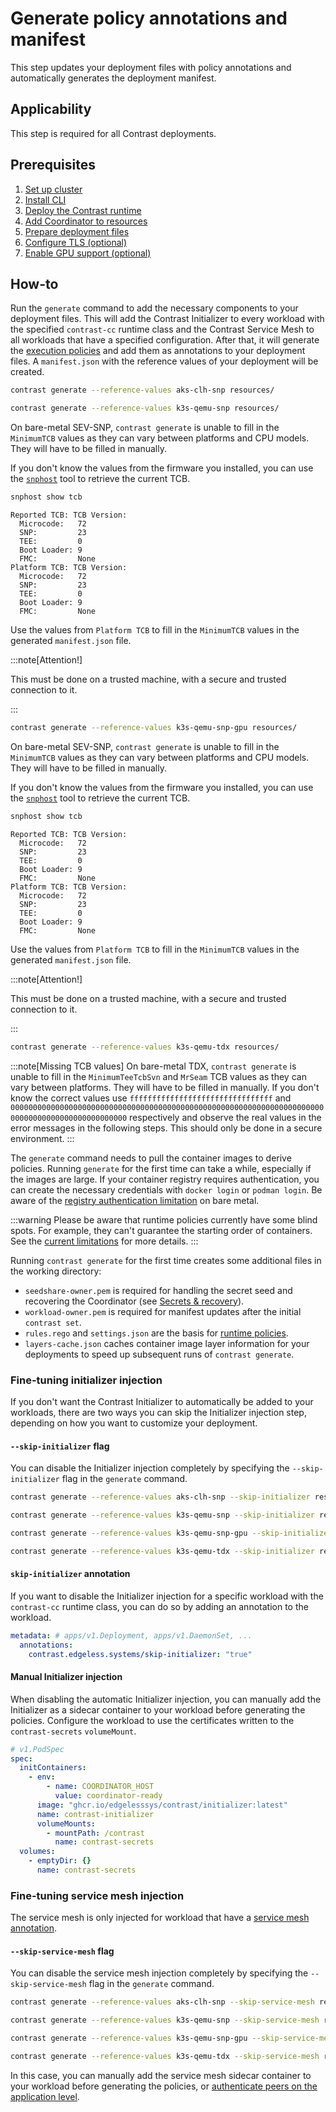 # Generate policy annotations and manifest

This step updates your deployment files with policy annotations and
automatically generates the deployment manifest.

## Applicability

This step is required for all Contrast deployments.

## Prerequisites

1. [Set up cluster](../cluster-setup/aks.md)
2. [Install CLI](../install-cli.md)
3. [Deploy the Contrast runtime](./runtime-deployment.md)
4. [Add Coordinator to resources](./add-coordinator.md)
5. [Prepare deployment files](./deployment-file-preparation.md)
6. [Configure TLS (optional)](./TLS-configuration.md)
7. [Enable GPU support (optional)](./GPU-configuration.md)

## How-to

Run the `generate` command to add the necessary components to your deployment
files. This will add the Contrast Initializer to every workload with the
specified `contrast-cc` runtime class and the Contrast Service Mesh to all
workloads that have a specified configuration. After that, it will generate the
[execution policies](../../architecture/components/policies.md) and add them as
annotations to your deployment files. A `manifest.json` with the reference
values of your deployment will be created.

<Tabs queryString="platform">
<TabItem value="aks-clh-snp" label="AKS" default>

```sh
contrast generate --reference-values aks-clh-snp resources/
```

</TabItem>
<TabItem value="k3s-qemu-snp" label="Bare metal (SEV-SNP)">

```sh
contrast generate --reference-values k3s-qemu-snp resources/
```

On bare-metal SEV-SNP, `contrast generate` is unable to fill in the `MinimumTCB`
values as they can vary between platforms and CPU models. They will have to be
filled in manually.

If you don't know the values from the firmware you installed, you can use the
[`snphost`](https://github.com/virtee/snphost) tool to retrieve the current TCB.

```sh
snphost show tcb
```

```console
Reported TCB: TCB Version:
  Microcode:   72
  SNP:         23
  TEE:         0
  Boot Loader: 9
  FMC:         None
Platform TCB: TCB Version:
  Microcode:   72
  SNP:         23
  TEE:         0
  Boot Loader: 9
  FMC:         None
```

Use the values from `Platform TCB` to fill in the `MinimumTCB` values in the
generated `manifest.json` file.

:::note[Attention!]

This must be done on a trusted machine, with a secure and trusted connection to
it.

:::

</TabItem>
<TabItem value="k3s-qemu-snp-gpu" label="Bare metal (SEV-SNP, with GPU support)">

```sh
contrast generate --reference-values k3s-qemu-snp-gpu resources/
```

On bare-metal SEV-SNP, `contrast generate` is unable to fill in the `MinimumTCB`
values as they can vary between platforms and CPU models. They will have to be
filled in manually.

If you don't know the values from the firmware you installed, you can use the
[`snphost`](https://github.com/virtee/snphost) tool to retrieve the current TCB.

```sh
snphost show tcb
```

```console
Reported TCB: TCB Version:
  Microcode:   72
  SNP:         23
  TEE:         0
  Boot Loader: 9
  FMC:         None
Platform TCB: TCB Version:
  Microcode:   72
  SNP:         23
  TEE:         0
  Boot Loader: 9
  FMC:         None
```

Use the values from `Platform TCB` to fill in the `MinimumTCB` values in the
generated `manifest.json` file.

:::note[Attention!]

This must be done on a trusted machine, with a secure and trusted connection to
it.

:::

</TabItem>
<TabItem value="k3s-qemu-tdx" label="Bare metal (TDX)">

```sh
contrast generate --reference-values k3s-qemu-tdx resources/
```

:::note[Missing TCB values] On bare-metal TDX, `contrast generate` is unable to
fill in the `MinimumTeeTcbSvn` and `MrSeam` TCB values as they can vary between
platforms. They will have to be filled in manually. If you don't know the
correct values use `ffffffffffffffffffffffffffffffff` and
`000000000000000000000000000000000000000000000000000000000000000000000000000000000000000000000000`
respectively and observe the real values in the error messages in the following
steps. This should only be done in a secure environment. :::

</TabItem>
</Tabs>

The `generate` command needs to pull the container images to derive policies.
Running `generate` for the first time can take a while, especially if the images
are large. If your container registry requires authentication, you can create
the necessary credentials with `docker login` or `podman login`. Be aware of the
[registry authentication limitation](../../architecture/features-limitations.md#kubernetes-features)
on bare metal.

:::warning Please be aware that runtime policies currently have some blind
spots. For example, they can't guarantee the starting order of containers. See
the
[current limitations](../../architecture/features-limitations.md#runtime-policies)
for more details. :::

Running `contrast generate` for the first time creates some additional files in
the working directory:

- `seedshare-owner.pem` is required for handling the secret seed and recovering
  the Coordinator (see [Secrets & recovery](../../architecture/secrets.md)).
- `workload-owner.pem` is required for manifest updates after the initial
  `contrast set`.
- `rules.rego` and `settings.json` are the basis for
  [runtime policies](../../architecture/components/policies.md).
- `layers-cache.json` caches container image layer information for your
  deployments to speed up subsequent runs of `contrast generate`.

### Fine-tuning initializer injection

If you don't want the Contrast Initializer to automatically be added to your
workloads, there are two ways you can skip the Initializer injection step,
depending on how you want to customize your deployment.

#### `--skip-initializer` flag

You can disable the Initializer injection completely by specifying the
`--skip-initializer` flag in the `generate` command.

<Tabs queryString="platform">
<TabItem value="aks-clh-snp" label="AKS" default>

```sh
contrast generate --reference-values aks-clh-snp --skip-initializer resources/
```

</TabItem>
<TabItem value="k3s-qemu-snp" label="Bare metal (SEV-SNP)">

```sh
contrast generate --reference-values k3s-qemu-snp --skip-initializer resources/
```

</TabItem>
<TabItem value="k3s-qemu-snp-gpu" label="Bare metal (SEV-SNP, with GPU support)">

```sh
contrast generate --reference-values k3s-qemu-snp-gpu --skip-initializer resources/
```

</TabItem>
<TabItem value="k3s-qemu-tdx" label="Bare metal (TDX)">

```sh
contrast generate --reference-values k3s-qemu-tdx --skip-initializer resources/
```

</TabItem>
</Tabs>

#### `skip-initializer` annotation

If you want to disable the Initializer injection for a specific workload with
the `contrast-cc` runtime class, you can do so by adding an annotation to the
workload.

```yaml
metadata: # apps/v1.Deployment, apps/v1.DaemonSet, ...
  annotations:
    contrast.edgeless.systems/skip-initializer: "true"
```

#### Manual Initializer injection

When disabling the automatic Initializer injection, you can manually add the
Initializer as a sidecar container to your workload before generating the
policies. Configure the workload to use the certificates written to the
`contrast-secrets` `volumeMount`.

```yaml
# v1.PodSpec
spec:
  initContainers:
    - env:
        - name: COORDINATOR_HOST
          value: coordinator-ready
      image: "ghcr.io/edgelesssys/contrast/initializer:latest"
      name: contrast-initializer
      volumeMounts:
        - mountPath: /contrast
          name: contrast-secrets
  volumes:
    - emptyDir: {}
      name: contrast-secrets
```

### Fine-tuning service mesh injection

The service mesh is only injected for workload that have a
[service mesh annotation](../../architecture/components/service-mesh.md#configuring-the-proxy).

#### `--skip-service-mesh` flag

You can disable the service mesh injection completely by specifying the
`--skip-service-mesh` flag in the `generate` command.

<Tabs queryString="platform">
<TabItem value="aks-clh-snp" label="AKS" default>

```sh
contrast generate --reference-values aks-clh-snp --skip-service-mesh resources/
```

</TabItem>
<TabItem value="k3s-qemu-snp" label="Bare metal (SEV-SNP)">

```sh
contrast generate --reference-values k3s-qemu-snp --skip-service-mesh resources/
```

</TabItem>
<TabItem value="k3s-qemu-snp-gpu" label="Bare metal (SEV-SNP, with GPU support)">

```sh
contrast generate --reference-values k3s-qemu-snp-gpu --skip-service-mesh resources/
```

</TabItem>
<TabItem value="k3s-qemu-tdx" label="Bare metal (TDX)">

```sh
contrast generate --reference-values k3s-qemu-tdx --skip-service-mesh resources/
```

</TabItem>
</Tabs>

In this case, you can manually add the service mesh sidecar container to your
workload before generating the policies, or
[authenticate peers on the application level](./TLS-configuration.md#go-integration).
